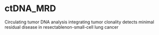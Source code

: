 # ctDNA_MRD
Circulating tumor DNA analysis integrating tumor clonality detects minimal residual disease in resectablenon-small-cell  lung cancer
